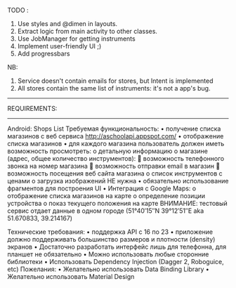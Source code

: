 TODO :

1) Use styles and @dimen in layouts.
2) Extract logic from main activity to other classes.
3) Use JobManager for getting instruments
4) Implement user-friendly UI ;)
5) Add progressbars

NB:

1) Service doesn't contain emails for stores, but Intent is implemented
2) All stores contain the same list of instruments: it's not a app's bug.


********************************
REQUIREMENTS:
********************************

Android: Shops List
Требуемая функциональность:
•	получение списка магазинов с веб сервиса http://aschoolapi.appspot.com/
•	отображение списка магазинов
•	для каждого магазина пользователь должен иметь возможность просмотреть:
o	детальную информацию о магазине (адрес, общее количество инструментов):
	возможность телефонного звонка на номер магазина
	возможность отправки email в магазин
	возможность посещения веб сайта магазина
o	список инструментов с ценами
o	загрузка изображений НЕ нужна
•	обязательно использование фрагментов для построения UI
•	Интеграция с Google Maps:
o	отображение списка магазинов на карте
o	определение позиции устройства
o	показ текущего положения на карте
ВНИМАНИЕ: тестовый сервис отдает данные в одном городе (51°40′15″N 39°12′51″E aka 51.670833, 39.214167)

Технические требования:
•	поддержка API c 16 по 23
•	приложение должно поддерживать большинство размеров и плотности (density) экранов
•	Достаточно разработать интерфейс лишь для телефонна, для планшет не обязательно
•	Можно использовать любые сторонние библиотеки
•	Использовать Dependency Injection (Dagger 2, Roboguice, etc)
Пожелания:
•	Желательно использовать Data Binding Library
•	Желательно использовать Material Design
